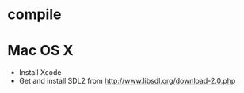 compile
============

Mac OS X
========

 * Install Xcode
 * Get and install SDL2 from http://www.libsdl.org/download-2.0.php
